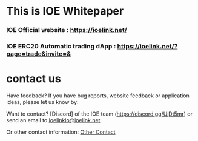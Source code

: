 # This is IOE Whitepaper

### IOE Official website : https://ioelink.net/


### IOE ERC20 Automatic trading dApp : https://ioelink.net/?page=trade&invite=&

# contact us


Have feedback? If you have bug reports, website feedback or application ideas, please let us know by:

Want to contact? [Discord] of the IOE team (https://discord.gg/UjDt5mr) or send an email to [ioelinkio@ioelink.net](mailto:ioelinkio@ioelink.net)

Or other contact information: [Other Contact](http://ioelink.net/?lang=zh-TW&page=trade&invite=&hashTag=goAbout)

